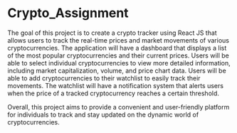 # Crypto_Assignment
The goal of this project is to create a crypto tracker using React JS that allows users to track the real-time prices and market movements of various cryptocurrencies.
The application will have a dashboard that displays a list of the most popular cryptocurrencies and their current prices. Users will be able to select individual cryptocurrencies to view more detailed information, including market capitalization, volume, and price chart data.
Users will be able to add cryptocurrencies to their watchlist to easily track their movements. The watchlist will have a notification system that alerts users when the price of a tracked cryptocurrency reaches a certain threshold.

Overall, this project aims to provide a convenient and user-friendly platform for individuals to track and stay updated on the dynamic world of cryptocurrencies.
